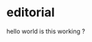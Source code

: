 # editorial
hello world is this working ?


<!--stackedit_data:
eyJoaXN0b3J5IjpbLTgzOTMzNDUwMCw3MzExMTA1OTJdfQ==
-->